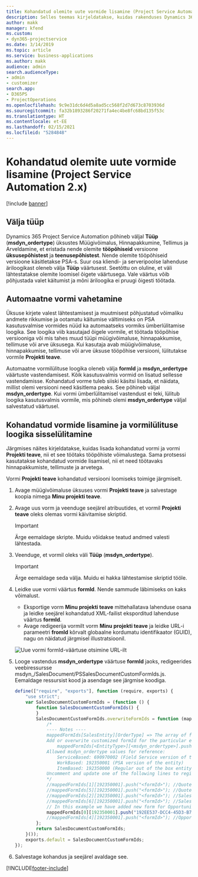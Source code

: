 ```yaml
---
title: Kohandatud olemite uute vormide lisamine (Project Service Automation 2.x)
description: Selles teemas kirjeldatakse, kuidas rakenduses Dynamics 365 Project Service Automation 2.x müügivõimalustele, hinnapakkumistele, tellimustele või arvetele kohandatud olemi vorme lisada.
author: makk
manager: kfend
ms.custom:
- dyn365-projectservice
ms.date: 3/14/2019
ms.topic: article
ms.service: business-applications
ms.author: makk
audience: admin
search.audienceType:
- admin
- customizer
search.app:
- D365PS
- ProjectOperations
ms.openlocfilehash: 9c9e31dc6d4d5a8ad5cc568f2d7d673c8703936d
ms.sourcegitcommit: fa32b1893286f20271fa4ec4be8fc68bd135f53c
ms.translationtype: HT
ms.contentlocale: et-EE
ms.lasthandoff: 02/15/2021
ms.locfileid: "5284848"
---
```

# <a name="add-new-custom-entity-forms-project-service-automation-2x"></a>Kohandatud olemite uute vormide lisamine (Project Service Automation 2.x)

[!include [banner](../../includes/psa-now-project-operations.md)]

## <a name="type-field"></a>Välja tüüp 

Dynamics 365 Project Service Automation põhineb väljal **Tüüp** (**msdyn\_ordertype**) üksustes Müügivõimalus, Hinnapakkumine, Tellimus ja Arveldamine, et eristada nende olemite **tööpõhiseid** versioone **üksusepõhistest** ja **teenusepõhistest**. Nende olemite tööpõhiseid versioone käsitletakse PSA-s. Suur osa kliendi- ja serveripoolse lahenduse äriloogikast oleneb välja **Tüüp** väärtusest. Seetõttu on oluline, et väli lähtestatakse olemite loomisel õigete väärtusega. Vale väärtus võib põhjustada valet käitumist ja mõni äriloogika ei pruugi õigesti töötada.

## <a name="automatic-form-switching"></a>Automaatne vormi vahetamine

Üksuse kirjete valest lähtestamisest ja muutmisest põhjustatud võimaliku andmete rikkumise ja ootamatu käitumise vältimiseks on PSA kasutusvalmise vormides nüüd ka automaatseks vormiks ümberlülitamise loogika. See loogika viib kasutajad õigele vormile, et töötada tööpõhise versiooniga või mis tahes muud tüüpi müügivõimaluse, hinnapakkumise, tellimuse või arve üksusega. Kui kasutaja avab müügivõimaluse, hinnapakkumise, tellimuse või arve üksuse tööpõhise versiooni, lülitutakse vormile **Projekti teave**.

Automaatne vormilülituse loogika oleneb välja **formId** ja **msdyn\_ordertype** väärtuste vastendamisest. Kõik kasutusvalmis vormid on lisatud sellesse vastendamisse. Kohandatud vorme tuleb siiski käsitsi lisada, et näidata, millist olemi versiooni need käsitlema peaks. See põhineb väljal **msdyn\_ordertype**. Kui vormi ümberlülitamisel vastendust ei teki, lülitub loogika kasutusvalmis vormile, mis põhineb olemi **msdyn\_ordertype** väljal salvestatud väärtusel.

## <a name="add-custom-forms-and-turn-on-the-form-switching-logic"></a>Kohandatud vormide lisamine ja vormilülituse loogika sisselülitamine

Järgmises näites kirjeldatakse, kuidas lisada kohandatud vormi ja vormi **Projekti teave**, nii et see töötaks tööpõhiste võimalustega. Sama protsessi kasutatakse kohandatud vormide lisamisel, nii et need töötavaks hinnapakkumiste, tellimuste ja arvetega.

Vormi **Projekti teave** kohandatud versiooni loomiseks toimige järgmiselt.

1. Avage müügivõimaluse üksuses vormi **Projekti teave** ja salvestage koopia nimega **Minu projekti teave**.
2. Avage uus vorm ja veenduge seejärel atribuutides, et vormil **Projekti teave** oleks olemas vormi käivitamise skriptid. 

    > [!IMPORTANT]
    > Ärge eemaldage skripte. Muidu võidakse teatud andmed valesti lähtestada.

3. Veenduge, et vormil oleks väli **Tüüp** (**msdyn\_ordertype**). 

    > [!IMPORTANT]
    > Ärge eemaldage seda välja. Muidu ei hakka lähtestamise skriptid tööle.

4. Leidke uue vormi väärtus **formId**. Nende sammude läbimiseks on kaks võimalust.

    - Eksportige vorm **Minu projekti teave** mittehallatava lahenduse osana ja leidke seejärel kohandatud XML-failist eksporditud lahenduse väärtus **formId**.
    - Avage redigeerija vormilt vorm **Minu projekti teave** ja leidke URL-i parameetri **fromId** kõrvalt globaalne kordumatu identifikaator (GUID), nagu on näidatud järgmisel illustratsioonil.

    ![Uue vormi formId-väärtuse otsimine URL-ilt](media/how-to-add-custom-forms-in-v2.0.png)

5. Looge vastendus **msdyn\_ordertype** väärtuse **formId** jaoks, redigeerides veebiressursse msdyn\_/SalesDocument/PSSalesDocumentCustomFormIds.js. Eemaldage ressursist kood ja asendage see järgmise koodiga.

    ```javascript
    define(["require", "exports"], function (require, exports) {
        "use strict";
        var SalesDocumentCustomFormIds = (function () {
            function SalesDocumentCustomFormIds() {
            }
            SalesDocumentCustomFormIds.overwriteFormIds = function (mappedFormIds) {
                /*
                ---- Notes ----
                mappedFormIds[SalesEntity][OrderType] => The array of forms IDs that support particular entity and order type
                Add or overwrite customized formId for the particular entity and order type by calling:
                    mappedFormIds[<EntityType>][<msdyn_ordertype>].push("<formId>");
                Allowed msdyn_ordertype values for reference:
                    ServiceBased: 690970002 (Field Service version of the entity)
                    WorkBased: 192350001 (PSA version of the entity)
                    ItemBased: 192350000 (Regular out of the box entity)
                Uncomment and update one of the following lines to register custom PSA form for required entity:
                */      
                //mappedFormIds[1][192350001].push("<formId>"); //Quote
                //mappedFormIds[5][192350001].push("<formId>"); //Quote Line
                //mappedFormIds[2][192350001].push("<formId>"); //Sales Order
                //mappedFormIds[6][192350001].push("<formId>"); //Sales Order Line
                // In this example we have added new form for Opportunity
                mappedFormIds[0][192350001].push("192EE537-DCC4-45D3-B7AF-EA694B9113D2"); //Opportunity
                //mappedFormIds[4][192350001].push("<formId>"); //Opportunity Line
            };
            return SalesDocumentCustomFormIds;
        }());
        exports.default = SalesDocumentCustomFormIds;
    });
    ```

6. Salvestage kohandus ja seejärel avaldage see.


[!INCLUDE[footer-include](../../includes/footer-banner.md)]